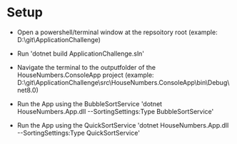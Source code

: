 # Setup
- Open a powershell/terminal window at the repsoitory root (example: D:\git\ApplicationChallenge)
- Run 'dotnet build ApplicationChallenge.sln'
- Navigate the terminal to the outputfolder of the HouseNumbers.ConsoleApp project (example: D:\git\ApplicationChallenge\src\HouseNumbers.ConsoleApp\bin\Debug\net8.0)

- Run the App using the BubbleSortService 'dotnet HouseNumbers.App.dll --SortingSettings:Type BubbleSortService'
- Run the App using the QuickSortService 'dotnet HouseNumbers.App.dll --SortingSettings:Type QuickSortService'

